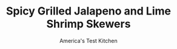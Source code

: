 ---
layout: ../../layouts/MarkdownPostLayout.astro
title: Spicy Grilled Jalapeno and Lime Shrimp Skewers
author: America's Test Kitchen
pubDate: 2023-03-15
description: "Protect the crustacean. Follow our easy techniques to ensure tender, plump, flavorful shrimp."
image_url: https://res.cloudinary.com/hksqkdlah/image/upload/ar_1:1,c_fill,dpr_2.0,f_auto,fl_lossy.progressive.strip_profile,g_faces:auto,q_auto:low,w_344/5989_sfs-grilledshrimp-reshoot-10
tags: ["Main Courses","Fish & Seafood","Grilling & Barbecue","Cookbook Collection","Cook's Country TV"]
calories: 887
protein: 23
carbohydrates: 4
fats: 
fiber: 
ingredients: ["1 , jalapeno chile, stemmed, seeded, and minced","3 tablespoons, olive oil","6 , garlic cloves, minced","1 teaspoon, grated lime zest plus 5 tablespoons juice (3 limes)","1/2 teaspoon, salt","1/2 teaspoon, ground cumin","1/4 teaspoon, cayenne pepper","1 1/2 pounds, extra-large shrimp (21 to 25 per pound), peeled and deveined","1/2 teaspoon, sugar","1 tablespoon, minced fresh cilantro"]
serves: 4
time: "1 hour, plus 30 minutes marinating"
instructions: ["FOR THE MARINADE: Process all ingredients in food processor until finely ground, about 20 seconds. Reserve 2 tablespoons marinade for finishing cooked shrimp. Transfer remaining marinade to medium bowl.","FOR THE SHRIMP: Pat shrimp dry with paper towels, add to bowl with remaining marinade, and toss to coat. Cover and refrigerate for at least 30 minutes or up to 1 hour. Thread marinated shrimp tightly onto 4 skewers (8 to 9 shrimp per skewer), alternating direction of each shrimp. Sprinkle 1 side of shrimp skewers with sugar.","FOR A CHARCOAL GRILL: Open bottom vent completely. Light large chimney starter filled with charcoal briquettes (6 quarts). When top coals are partially covered with ash, pour evenly over half of grill. Set cooking grate in place, cover, and open lid vent completely. Heat grill until hot, about 5 minutes.","FOR A GAS GRILL: Turn all burners to high, cover, and heat grill until hot, about 15 minutes. Leave primary burner on high and turn other burner(s) to low.","Clean and oil cooking grate. Grill shrimp sugared side down over hotter part of grill, uncovered, until lightly charred, 3 to 4 minutes. Flip skewers and move to cooler part of grill. Cover and continue to cook until shrimp are uniformly pink, 1 to 2 minutes.","Holding skewers with potholder, use tongs to slide shrimp off skewers into medium bowl. Add reserved marinade and toss to coat. Transfer shrimp to platter and sprinkle with cilantro. Serve."]
nutrition: ["230 mg Potassium","424 mg Phosphorus","104 mg Calcium","40 mg Magnesium","964 mg Sodium","1 mg Zinc","11 g Fat","3 mg Niacin (B3)","7 g Monounsaturated","1 g Polyunsaturated","6 mg Vitamin C","214 mg Cholesterol","1 g Saturated","34 µg Folate (food)","9 µg Vitamin K","4 g Carbs","34 µg Folate equivalent (total)","23 g Protein","3 mg Vitamin E","1 µg Vitamin B12","98 µg Vitamin A","221 kcal Energy","887 calories"]
notes: "You will need four 14-inch metal skewers for this recipe. We prefer flat skewers."
---